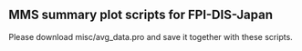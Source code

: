 MMS summary plot scripts for FPI-DIS-Japan 
----

Please download misc/avg_data.pro and save it together with these scripts. 

